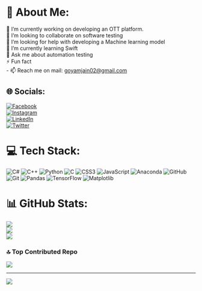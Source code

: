 # 💫 About Me:
🔭 I’m currently working on developing an OTT platform.<br>👯 I’m looking to collaborate on software testing<br>🤝 I’m looking for help with developing a Machine learning model<br>🌱 I’m currently learning Swift<br>💬 Ask me about automation testing<br>⚡ Fun fact<br>- 📫 Reach me on mail: goyamjain02@gmail.com



## 🌐 Socials:
[![Facebook](https://img.shields.io/badge/Facebook-%231877F2.svg?logo=Facebook&logoColor=white)](https://facebook.com/goyam02)  
[![Instagram](https://img.shields.io/badge/Instagram-%23E4405F.svg?logo=Instagram&logoColor=white)](https://instagram.com/jgoyam02)  
[![LinkedIn](https://img.shields.io/badge/LinkedIn-%230077B5.svg?logo=LinkedIn&logoColor=white)](https://linkedin.com/in/goyam02)  
[![Twitter](https://img.shields.io/badge/Twitter-%231DA1F2.svg?logo=Twitter&logoColor=white)](https://twitter.com/goyamjain02)  
  


# 💻 Tech Stack:
![C#](https://img.shields.io/badge/c%23-%23239120.svg?style=for-the-badge&logo=csharp&logoColor=white) ![C++](https://img.shields.io/badge/c++-%2300599C.svg?style=for-the-badge&logo=c%2B%2B&logoColor=white) ![Python](https://img.shields.io/badge/python-3670A0?style=for-the-badge&logo=python&logoColor=ffdd54) ![C](https://img.shields.io/badge/c-%2300599C.svg?style=for-the-badge&logo=c&logoColor=white) ![CSS3](https://img.shields.io/badge/css3-%231572B6.svg?style=for-the-badge&logo=css3&logoColor=white) ![JavaScript](https://img.shields.io/badge/javascript-%23323330.svg?style=for-the-badge&logo=javascript&logoColor=%23F7DF1E)  ![Anaconda](https://img.shields.io/badge/Anaconda-%2344A833.svg?style=for-the-badge&logo=anaconda&logoColor=white) ![GitHub](https://img.shields.io/badge/github-%23121011.svg?style=for-the-badge&logo=github&logoColor=white) ![Git](https://img.shields.io/badge/git-%23F05033.svg?style=for-the-badge&logo=git&logoColor=white) ![Pandas](https://img.shields.io/badge/pandas-%23150458.svg?style=for-the-badge&logo=pandas&logoColor=white) ![TensorFlow](https://img.shields.io/badge/TensorFlow-%23FF6F00.svg?style=for-the-badge&logo=TensorFlow&logoColor=white) ![Matplotlib](https://img.shields.io/badge/Matplotlib-%23ffffff.svg?style=for-the-badge&logo=Matplotlib&logoColor=black)
# 📊 GitHub Stats:
![](https://github-readme-stats.vercel.app/api?username=Goyam02&theme=github_dark&hide_border=true&include_all_commits=true&count_private=true)<br/>
![](https://github-readme-streak-stats.herokuapp.com/?user=Goyam02&theme=github_dark&hide_border=true)<br/>
![](https://github-readme-stats.vercel.app/api/top-langs/?username=Goyam02&theme=github_dark&hide_border=true&include_all_commits=true&count_private=true&layout=compact)

### 🔝 Top Contributed Repo
![](https://github-contributor-stats.vercel.app/api?username=Goyam02&limit=5&theme=aura_dark&combine_all_yearly_contributions=true)

---
<a href="https://visitcount.itsvg.in">
  <img src="https://visitcount.itsvg.in/api?id=goyam02&label=Profile%20Views&color=12&icon=0&pretty=true" />
</a>

<!-- Proudly created with GPRM ( https://gprm.itsvg.in ) -->



<!---
Goyam02/Goyam02 is a ✨ special ✨ repository because its `README.md` (this file) appears on your GitHub profile.
You can click the Preview link to take a look at your changes.
--->
